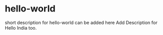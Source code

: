 # hello-world
 short description for hello-world can be added here
 Add Description for Hello India too.
 
